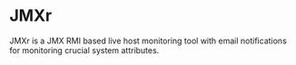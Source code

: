 JMXr
====

JMXr is a JMX RMI based live host monitoring tool with email notifications for monitoring crucial system attributes.
